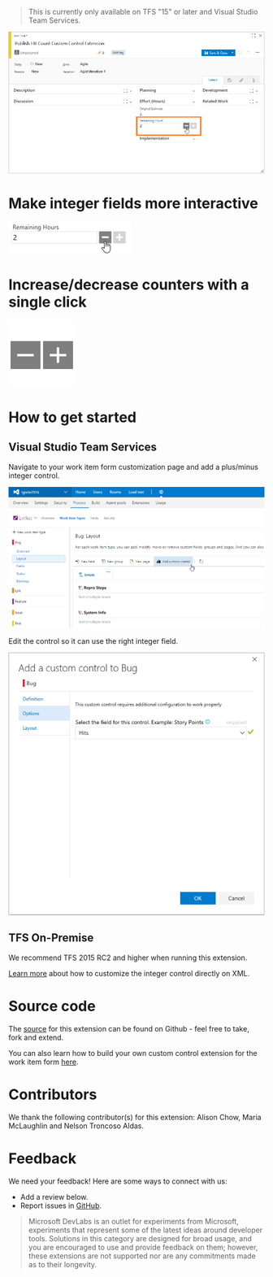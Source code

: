 > This is currently only available on TFS "15" or later and Visual Studio Team Services.

![Work Item Form](img/form.png)

# Make integer fields more interactive

![Hit Count Control](img/hitCountControl.png)

# Increase/decrease counters with a single click

![Control keys](img/logo.PNG)

# How to get started
## Visual Studio Team Services

Navigate to your work item form customization page and add a plus/minus integer control.

![Layout Customization](img/layoutCustomization.png)

Edit the control so it can use the right integer field.

![Configuration](img/configuration.png)

## TFS On-Premise 

We recommend TFS 2015 RC2 and higher when running this extension.

[Learn more](https://github.com/Microsoft/vsts-extension-integer-control/blob/master/README.md) about how to customize the integer control directly on XML.

# Source code 

The [source](https://github.com/Microsoft/vsts-extension-integer-control) for this extension can be found on Github - feel free to take, fork and extend. 

You can also learn how to build your own custom control extension for the work item form [here](https://www.visualstudio.com/en-us/docs/integrate/extensions/develop/custom-control). 

# Contributors

We thank the following contributor(s) for this extension: Alison Chow, Maria McLaughlin and Nelson Troncoso Aldas. 

# Feedback 

We need your feedback! Here are some ways to connect with us:

* Add a review below.
* Report issues in [GitHub](https://github.com/Microsoft/vsts-extension-integer-control/issues).

> Microsoft DevLabs is an outlet for experiments from Microsoft, experiments that represent some of the latest ideas around developer tools. Solutions in this category are designed for broad usage, and you are encouraged to use and provide feedback on them; however, these extensions are not supported nor are any commitments made as to their longevity.
